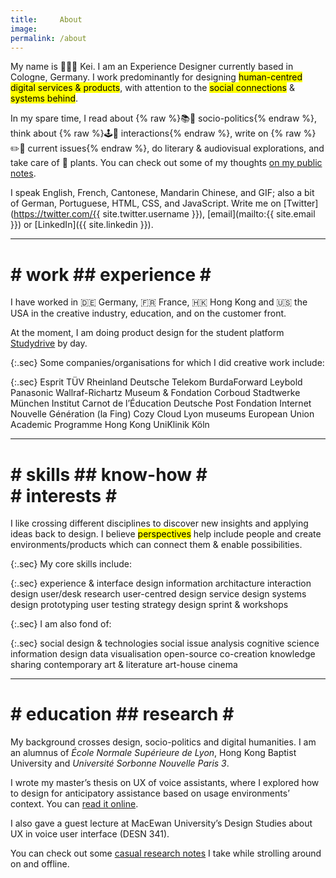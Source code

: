 ```yaml
---
title:     About
image: 
permalink: /about
---
```


My name is 👨🏻‍💻 Kei. I am an Experience Designer currently based in Cologne, Germany. I work predominantly for designing <mark>human-centred digital services & products</mark>, with attention to the <mark>social connections</mark> & <mark>systems behind</mark>.

In my spare time, I read about {% raw %}<span style="display: inline-block">📚📰 socio-politics</span>{% endraw %}, think about {% raw %}<span style="display: inline-block">🕹🔀 interactions</span>{% endraw %}, write on {% raw %}<span style="display: inline-block">✏️💬 current issues</span>{% endraw %}, do literary & audiovisual explorations, and take care of 🌵 plants. You can check out some of my thoughts [on my public notes](https://notes.keikhcheung.com).

I speak English, French, Cantonese, Mandarin Chinese, and GIF; also a bit of German, Portuguese, HTML, CSS, and JavaScript. Write me on [Twitter](https://twitter.com/{{ site.twitter.username }}), [email](mailto:{{ site.email }}) or [LinkedIn]({{ site.linkedin }}).

-------

# \# work ## experience \#

I have worked in 🇩🇪 Germany, 🇫🇷 France, 🇭🇰 Hong Kong and 🇺🇸 the USA in the creative industry, education, and on the customer front.

At the moment, I am doing product design for the student platform [Studydrive](https://www.studydrive.net/) by day.

{:.sec}
Some companies/organisations for which I did creative work include:

{:.sec}
<span class="client">Esprit</span> 
<span class="client">TÜV Rheinland</span> 
<span class="client">Deutsche Telekom</span> 
<span class="client">BurdaForward</span> 
<span class="client">Leybold</span> 
<span class="client">Panasonic</span> 
<span class="client">Wallraf-Richartz Museum & Fondation Corboud</span> 
<span class="client">Stadtwerke München</span> 
<span class="client">Institut Carnot de l’Éducation</span> 
<span class="client">Deutsche Post</span> 
<span class="client">Fondation Internet Nouvelle Génération (la Fing)</span> 
<span class="client">Cozy Cloud</span> 
<span class="client">Lyon museums</span> 
<span class="client">European Union Academic Programme Hong Kong</span> 
<span class="client">UniKlinik Köln</span> 

-------

# \# skills ## know-how #<br /># interests \#

I like crossing different disciplines to discover new insights and applying ideas back to design. I believe <mark>perspectives</mark> help include people and create environments/products which can connect them & enable possibilities.

{:.sec}
My core skills include:

{:.sec}
<span class="skill">experience & interface design</span> 
<span class="skill">information architacture</span> 
<span class="skill">interaction design</span> 
<span class="skill">user/desk research</span> 
<span class="skill">user-centred design</span> 
<span class="skill">service design</span> 
<span class="skill">systems design</span> 
<span class="skill">prototyping</span> 
<span class="skill">user testing</span> 
<span class="skill">strategy</span> 
<span class="skill">design sprint & workshops</span>

{:.sec}
I am also fond of:

{:.sec}
<span class="interest">social design & technologies</span> 
<span class="interest">social issue analysis</span> 
<span class="interest">cognitive science</span> 
<span class="interest">information design</span> 
<span class="interest">data visualisation</span> 
<span class="interest">open-source co-creation</span> 
<span class="interest">knowledge sharing</span> 
<span class="interest">contemporary art & literature</span> 
<span class="interest">art-house cinema</span> 

-------

# \# education ## research \#

My background crosses design, socio-politics and digital humanities. I am an alumnus of *École Normale Supérieure de Lyon*, Hong Kong Baptist University and *Université Sorbonne Nouvelle Paris 3*.

I wrote my master’s thesis on UX of voice assistants, where I explored how to design for anticipatory assistance based on usage environments’ context. You can [read it online](https://dumas.ccsd.cnrs.fr/dumas-01981716).

I also gave a guest lecture at MacEwan University’s Design Studies about UX in voice user interface (DESN 341).

You can check out some [casual research notes](/notes/) I take while strolling around on and offline.